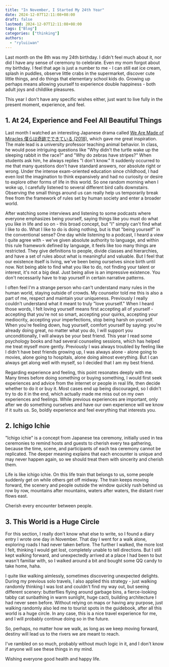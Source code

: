 ```yaml
---
title: "In November, I Started My 24th Year"
date: 2024-12-07T12:11:08+08:00
draft: false
lastmod: 2024-12-07T12:11:08+08:00
tags: ["Blog"]
categories: ["thinking"]
authors:
  - "ryluiiwan"
---
```


Last month on the 8th was my 24th birthday. I didn't feel much about it, nor did I have any sense of ceremony to celebrate. Even my mom forgot about my birthday. I feel that age is just a number to me - I can still eat ice cream, splash in puddles, observe little crabs in the supermarket, discover cute little things, and do things that elementary school kids do. Growing up perhaps means allowing yourself to experience double happiness - both adult joys and childlike pleasures.

This year I don't have any specific wishes either, just want to live fully in the present moment, experience, and feel.

## 1. At 24, Experience and Feel All Beautiful Things

Last month I watched an interesting Japanese drama called [We Are Made of Miracles 僕らは奇跡でできている (2018)](https://movie.douban.com/subject/30291583/), which gave me great inspiration. The male lead is a university professor teaching animal behavior. In class, he would pose intriguing questions like "Why didn't the turtle wake up the sleeping rabbit in the race?" and "Why do zebras have stripes?" When students ask him, he always replies "I don't know." It suddenly occurred to me that many questions don't have standard answers, nor absolute right or wrong. Under the intense exam-oriented education since childhood, I had even lost the imagination to think expansively and had no curiosity or desire to explore other forms of life in this world. So one random morning when I woke up, I carefully listened to several different bird calls downstairs. Observing the small things around us can really help us temporarily break free from the framework of rules set by human society and enter a broader world.

After watching some interviews and listening to some podcasts where everyone emphasizes being yourself, saying things like you must do what you like in life and so on - this broad concept, but "I" simply can't find what I like to do. What I like to do is doing nothing, but is that "being yourself" in the conventional sense? One day while listening to a podcast, I heard a view I quite agree with - we've given absolute authority to language, and within this rule framework defined by language, it feels like too many things are restricted. They give definitions to people, divide classes and hierarchies, and have a set of rules about what is meaningful and valuable. But I feel that our existence itself is living, we've been being ourselves since birth until now. Not being able to find what you like to do, not finding your talent or interest, it's not a big deal. Just being alive is an impressive existence. You don't necessarily have to trap yourself in certain narrative patterns.

I often feel I'm a strange person who can't understand many rules in the human world, staying outside of crowds. My counselor told me this is also a part of me, respect and maintain your uniqueness. Previously I really couldn't understand what it meant to truly "love yourself." When I heard those words, I felt loving yourself means first accepting all of yourself - accepting that you're not so smart, accepting your quirks, accepting your mediocrity, accepting your imperfections, stop being harsh on yourself. When you're feeling down, hug yourself, comfort yourself by saying: you're already doing great, no matter what you do, I will support you unconditionally, I will always be your best friend. This year I read some psychology books and had several counseling sessions, which has helped me treat myself more gently. Previously I was always troubled by feeling like I didn't have best friends growing up, I was always alone - alone going to movies, alone going to hospitals, alone doing almost everything. But I can always get along well with myself, so I decided that I am my best friend.

Regarding experience and feeling, this point resonates deeply with me. Many times before doing something or buying something, I would first seek experiences and advice from the internet or people in real life, then decide whether to do it or buy it. Most cases end up being discouraged, so I didn't try to do it in the end, which actually made me miss out on my own experiences and feelings. While previous experiences are important, only after we do something ourselves and have our own experience will we know if it suits us. So, boldly experience and feel everything that interests you.

## 2. Ichigo Ichie

"Ichigo ichie" is a concept from Japanese tea ceremony, initially used in tea ceremonies to remind hosts and guests to cherish every tea gathering, because the time, scene, and participants of each tea ceremony cannot be replicated. The deeper meaning explains that each encounter is unique and may never happen again, so we should treat them with sincerity and cherish them.

Life is like ichigo ichie. On this life train that belongs to us, some people suddenly get on while others get off midway. The train keeps moving forward, the scenery and people outside the window quickly rush behind us row by row, mountains after mountains, waters after waters, the distant river flows east.

Cherish every encounter between people.

## 3. This World is a Huge Circle

For this section, I really don't know what else to write, so I found a diary entry I wrote one day in November. That day I went for a walk alone, exploring roads I had never taken before. The further I walked, the more lost I felt, thinking I would get lost, completely unable to tell directions. But I still kept walking forward, and unexpectedly arrived at a place I had been to but wasn't familiar with, so I walked around a bit and bought some QQ candy to take home, haha.

I quite like walking aimlessly, sometimes discovering unexpected delights. During my previous solo travels, I also applied this strategy - just walking randomly thinking I was lost and couldn't find my way out, but seeing different scenery: butterflies flying around garbage bins, a fierce-looking tabby cat sunbathing in warm sunlight, huge cacti, building architecture I had never seen before. Without relying on maps or having any purpose, just walking randomly also led me to tourist spots in the guidebook, after all this world is a huge circle. In any case, this is a nice travel experience for me, and I will probably continue doing so in the future.

So, perhaps, no matter how we walk, as long as we keep moving forward, destiny will lead us to the rivers we are meant to reach.

I've rambled on so much, probably without much logic in it, and I don't know if anyone will see these things in my mind.

Wishing everyone good health and happy life.